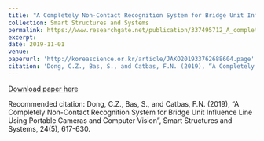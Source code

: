 ```yaml
---
title: "A Completely Non-Contact Recognition System for Bridge Unit Influence Line Using Portable Cameras and Computer Vision"
collection: Smart Structures and Systems
permalink: https://www.researchgate.net/publication/337495712_A_completely_non-contact_recognition_system_for_bridge_unit_influence_line_using_portable_cameras_and_computer_vision
excerpt: 
date: 2019-11-01
venue: 
paperurl: 'http://koreascience.or.kr/article/JAKO201933762688604.page'
citation: 'Dong, C.Z., Bas, S., and Catbas, F.N. (2019), “A Completely Non-Contact Recognition System for Bridge Unit Influence Line Using Portable Cameras and Computer Vision”, Smart Structures and Systems, 24(5), 617-630. '
---
```


[Download paper here](https://www.researchgate.net/publication/337495712_A_completely_non-contact_recognition_system_for_bridge_unit_influence_line_using_portable_cameras_and_computer_vision)

Recommended citation: Dong, C.Z., Bas, S., and Catbas, F.N. (2019), “A Completely Non-Contact Recognition System for Bridge Unit Influence Line Using Portable Cameras and Computer Vision”, Smart Structures and Systems, 24(5), 617-630.

